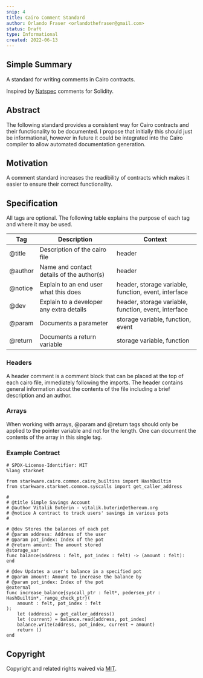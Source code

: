 ```yaml
---
snip: 4
title: Cairo Comment Standard
author: Orlando Fraser <orlandothefraser@gmail.com>
status: Draft
type: Informational
created: 2022-06-13
---
```


## Simple Summary

A standard for writing comments in Cairo contracts.

Inspired by [Natspec](https://docs.soliditylang.org/en/v0.8.14/natspec-format.html) comments for Solidity.

## Abstract

The following standard provides a consistent way for Cairo contracts and their functionality to be documented. I propose that initially this should just be informational, however in future it could be integrated into the Cairo compiler to allow automated documentation generation. 


## Motivation

A comment standard increases the readibility of contracts which makes it easier to ensure their correct functionality. 


## Specification

All tags are optional. The following table explains the purpose of each tag and where it may be used. 

| Tag     | Description                               | Context                                               |
|---------|-------------------------------------------|-------------------------------------------------------|
| @title  | Description of the cairo file             | header                                                |
| @author | Name and contact details of the author(s) | header                                                |
| @notice | Explain to an end user what this does     | header, storage variable, function, event, interface  |
| @dev    | Explain to a developer any extra details  | header, storage variable, function, event, interface  |
| @param  | Documents a parameter                     | storage variable, function, event                     |
| @return | Documents a return variable               | storage variable, function                            |

### Headers 

A header comment is a comment block that can be placed at the top of each cairo file, immediately following the imports. The header contains general information about the contents of the file including a brief description and an author.

### Arrays 

When working with arrays, @param and @return tags should only be applied to the pointer variable and not for the length.  One can document the contents of the array in this single tag. 

### Example Contract
```
# SPDX-License-Identifier: MIT
%lang starknet

from starkware.cairo.common.cairo_builtins import HashBuiltin
from starkware.starknet.common.syscalls import get_caller_address

#
# @title Simple Savings Account
# @author Vitalik Buterin - vitalik.buterin@ethereum.org
# @notice A contract to track users' savings in various pots
#

# @dev Stores the balances of each pot
# @param address: Address of the user
# @param pot_index: Index of the pot
# @return amount: The amount stored
@storage_var
func balance(address : felt, pot_index : felt) -> (amount : felt):
end

# @dev Updates a user's balance in a specified pot
# @param amount: Amount to increase the balance by
# @param pot_index: Index of the pot
@external
func increase_balance{syscall_ptr : felt*, pedersen_ptr : HashBuiltin*, range_check_ptr}(
    amount : felt, pot_index : felt
):
    let (address) = get_caller_address()
    let (current) = balance.read(address, pot_index)
    balance.write(address, pot_index, current + amount)
    return ()
end
```

## Copyright

Copyright and related rights waived via [MIT](../LICENSE).
